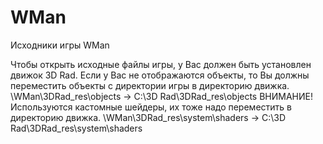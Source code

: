 # WMan
Исходники игры WMan

Чтобы открыть исходные файлы игры, у Вас должен быть установлен движок 3D Rad.
Если у Вас не отображаются объекты, то Вы должны переместить объекты с директории игры в директорию движка. \WMan\3DRad_res\objects -> C:\3D Rad\3DRad_res\objects
ВНИМАНИЕ! Используются кастомные шейдеры, их тоже надо переместить в директорию движка. \WMan\3DRad_res\system\shaders -> С:\3D Rad\3DRad_res\system\shaders

